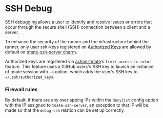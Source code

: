 # SSH Debug

SSH debugging allows a user to identify and resolve issues or errors that occur through the secure
shell (SSH) connection between a client and a server.

To enhance the security of the runner and the infrastructure behind the runner, only user ssh-keys
registered on [Authorized Keys](https://github.com/tmate-io/tmate-ssh-server/pull/93) are allowed
by default on [tmate-ssh-server charm](https://charmhub.io/tmate-ssh-server/).

Authorized keys are registered via [action-tmate](https://github.com/canonical/action-tmate/)'s
`limit-access-to-actor` feature. This feature uses a GitHub users's SSH key to launch an instance
of tmate session with `-a` option, which adds the user's SSH key to `~/.ssh/authorized_keys`.

### Firewall rules

By default, if there are any overlapping IPs within the `denylist` config option with the IP
assigned to `tmate-ssh-server`, an exception to that IP will be made so that the `debug-ssh`
relation can be set up correctly.